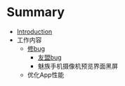 # Summary

* [Introduction](README.md)
* 工作内容
   * [修bug](chapter1.md)
       * [友盟bug](you_meng_bug.md)
       * 魅族手机摄像机预览界面黑屏
   * 优化App性能

